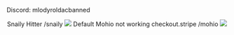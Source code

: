 Discord: mlodyroldacbanned


<p align="center">
  Snaily Hitter /snaily
  <img src="https://media.discordapp.net/attachments/1180514658587783170/1187872627478499418/SnailyHitter.png">
  Default Mohio not working checkout.stripe /mohio
<img src="https://cdn.discordapp.com/attachments/1180514658587783170/1187873756115374190/image.png">
</p>
